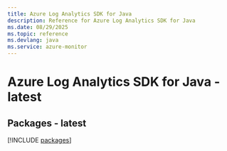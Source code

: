 ```yaml
---
title: Azure Log Analytics SDK for Java
description: Reference for Azure Log Analytics SDK for Java
ms.date: 08/29/2025
ms.topic: reference
ms.devlang: java
ms.service: azure-monitor
---
```

# Azure Log Analytics SDK for Java - latest
## Packages - latest
[!INCLUDE [packages](log-analytics-index.md)]